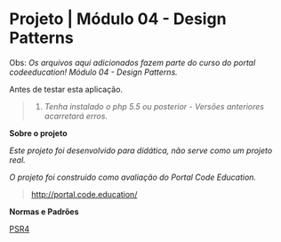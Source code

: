 Projeto | Módulo 04 - Design Patterns
================================================


Obs: *Os arquivos aqui adicionados fazem parte do curso do portal codeeducation! Módulo 04 - Design Patterns.*

Antes de testar esta aplicação.

>1. *Tenha instalado o php 5.5 ou posterior - Versões anteriores acarretará erros.*


**Sobre o projeto**

*Este projeto foi desenvolvido para didática, não serve como um projeto real.*

*O projeto foi construido como avaliação do Portal Code Education.*

>http://portal.code.education/

**Normas e Padrões**

<a href="http://www.php-fig.org/psr/psr-4/" title="psr4">PSR4</a>
